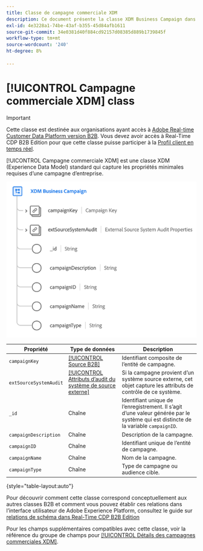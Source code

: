 ```yaml
---
title: Classe de campagne commerciale XDM
description: Ce document présente la classe XDM Business Campaign dans le modèle de données d’expérience (XDM).
exl-id: 4e3228a1-74be-43af-b355-45d84afb1611
source-git-commit: 34e0381d40f884cd92157d08385d889b1739845f
workflow-type: tm+mt
source-wordcount: '240'
ht-degree: 8%

---
```


# [!UICONTROL Campagne commerciale XDM] class

>[!IMPORTANT]
>
>Cette classe est destinée aux organisations ayant accès à [Adobe Real-time Customer Data Platform version B2B](../../../rtcdp/b2b-overview.md). Vous devez avoir accès à Real-Time CDP B2B Edition pour que cette classe puisse participer à la [Profil client en temps réel](../../../profile/home.md).

[!UICONTROL Campagne commerciale XDM] est une classe XDM (Experience Data Model) standard qui capture les propriétés minimales requises d’une campagne d’entreprise.

![Structure de la classe XDM Business Campaign telle qu’elle apparaît dans l’interface utilisateur](../../images/classes/b2b/business-campaign.png)

| Propriété | Type de données | Description |
| --- | --- | --- |
| `campaignKey` | [[!UICONTROL Source B2B]](../../data-types/b2b-source.md) | Identifiant composite de l’entité de campagne. |
| `extSourceSystemAudit` | [[!UICONTROL Attributs d’audit du système de source externe]](../../data-types/external-source-system-audit-attributes.md) | Si la campagne provient d’un système source externe, cet objet capture les attributs de contrôle de ce système. |
| `_id` | Chaîne | Identifiant unique de l’enregistrement. Il s’agit d’une valeur générée par le système qui est distincte de la variable `campaignID`. |
| `campaignDescription` | Chaîne | Description de la campagne. |
| `campaignID` | Chaîne | Identifiant unique de l’entité de campagne. |
| `campaignName` | Chaîne | Nom de la campagne. |
| `campaignType` | Chaîne | Type de campagne ou audience cible. |

{style=&quot;table-layout:auto&quot;}

Pour découvrir comment cette classe correspond conceptuellement aux autres classes B2B et comment vous pouvez établir ces relations dans l’interface utilisateur de Adobe Experience Platform, consultez le guide sur [relations de schéma dans Real-Time CDP B2B Edition](../../tutorials/relationship-b2b.md)

Pour les champs supplémentaires compatibles avec cette classe, voir la référence du groupe de champs pour [[!UICONTROL Détails des campagnes commerciales XDM]](../../field-groups/b2b-campaign/details.md).
